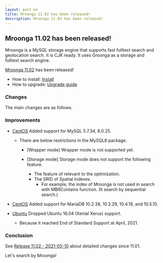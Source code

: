 ```yaml
---
layout: post.en
title: Mroonga 11.02 has been released!
description: Mroonga 11.02 has been released!
---
```


## Mroonga 11.02 has been released!

Mroonga is a MySQL storage engine that supports fast fulltext search
and geolocation search. It is CJK ready. It uses Groonga as a storage
and fulltext search engine.

[Mroonga 11.02](/docs/news.html#release-11-02) has been released!

* How to install: [Install](/docs/install.html)
* How to upgrade: [Upgrade guide](/docs/upgrade.html)

### Changes

The main changes are as follows.

### Improvements

* [CentOS](/docs/install/centos) Added support for MySQL 5.7.34, 8.0.25.

  * There are below restrictions in the MySQL8 package.

    * [Wrapper mode] Wrapper mode is not supported yet.
    * [Storage mode] Storage mode does not support the following feature.

      * The feature of relevant to the optimization.
      * The SRID of Spatial Indexes.
        * For example, the index of Mroonga is not used in search with MBRContains function. (It search by sequential search.)

* [CentOS](/docs/install/centos) Added support for MariaDB 10.2.38, 10.3.29, 10.4.19, and 10.5.10.

* [Ubuntu](/docs/install/ubuntu) Dropped Ubuntu 16.04 (Xenial Xerus) support.

  * Because it reached End of Standard Support at April, 2021.

### Conclusion

See [Release 11.02 - 2021-05-10](/docs/news.html#release-11-02) about detailed changes since 11.01.

Let's search by Mroonga!
